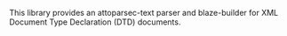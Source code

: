 This library provides an attoparsec-text parser and blaze-builder for
XML Document Type Declaration (DTD) documents.

